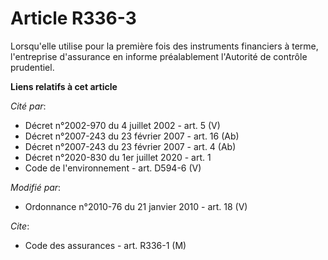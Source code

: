 # Article R336-3

Lorsqu'elle utilise pour la première fois des instruments financiers à terme, l'entreprise d'assurance en informe
préalablement l'Autorité de contrôle prudentiel.

**Liens relatifs à cet article**

_Cité par_:

  - Décret n°2002-970 du 4 juillet 2002 - art. 5 (V)
  - Décret  n°2007-243 du 23 février 2007 - art. 16 (Ab)
  - Décret  n°2007-243 du 23 février 2007 - art. 4 (Ab)
  - Décret n°2020-830 du 1er juillet 2020 - art. 1
  - Code de l'environnement - art. D594-6 (V)

_Modifié par_:

  - Ordonnance n°2010-76 du 21 janvier 2010 - art. 18 (V)

_Cite_:

  - Code des assurances - art. R336-1 (M)
